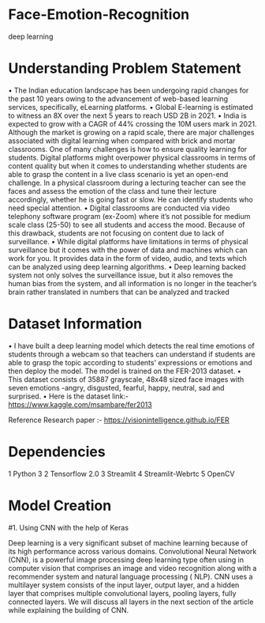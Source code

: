 # Face-Emotion-Recognition
deep learning

# Understanding Problem Statement

• The Indian education landscape has been undergoing rapid changes for the past 10 years owing to the 
advancement of web-based learning services, specifically, eLearning platforms.
• Global E-learning is estimated to witness an 8X over the next 5 years to reach USD 2B in 2021. 
• India is expected to grow with a CAGR of 44% crossing the 10M users mark in 2021. Although the market is 
growing on a rapid scale, there are major challenges associated with digital learning when compared with 
brick and mortar classrooms. One of many challenges is how to ensure quality learning for students. Digital 
platforms might overpower physical classrooms in terms of content quality but when it comes to 
understanding whether students are able to grasp the content in a live class scenario is yet an open-end 
challenge. In a physical classroom during a lecturing teacher can see the faces and assess the emotion of 
the class and tune their lecture accordingly, whether he is going fast or slow. He can identify students who 
need special attention.
• Digital classrooms are conducted via video telephony software program (ex-Zoom) where it’s not possible 
for medium scale class (25-50) to see all students and access the mood. Because of this drawback, 
students are not focusing on content due to lack of surveillance.
• While digital platforms have limitations in terms of physical surveillance but it comes with the power of data 
and machines which can work for you. It provides data in the form of video, audio, and texts which can be 
analyzed using deep learning algorithms.
• Deep learning backed system not only solves the surveillance issue, but it also removes the human bias 
from the system, and all information is no longer in the teacher’s brain rather translated in numbers that can 
be analyzed and tracked


# Dataset Information
• I have built a deep learning model which detects the real time emotions of students through a webcam 
so that teachers can understand if students are able to grasp the topic according to students' 
expressions or emotions and then deploy the model. The model is trained on the FER-2013 dataset.
• This dataset consists of 35887 grayscale, 48x48 sized face images with seven emotions -angry, 
disgusted, fearful, happy, neutral, sad and surprised.
• Here is the dataset link:- https://www.kaggle.com/msambare/fer2013


Reference Research paper :- https://visionintelligence.github.io/FER


# Dependencies

1 Python 3
2 Tensorflow 2.0
3 Streamlit
4 Streamlit-Webrtc
5 OpenCV

# Model Creation

#1. Using CNN with the help of Keras

Deep learning is a very significant subset of machine learning because of its high performance across various domains. Convolutional Neural Network (CNN), is a powerful image processing deep learning type often using in computer vision that comprises an image and video recognition along with a recommender system and natural language processing ( NLP). CNN uses a multilayer system consists of the input layer, output layer, and a hidden layer that comprises multiple convolutional layers, pooling layers, fully connected layers. We will discuss all layers in the next section of the article while explaining the building of CNN.

